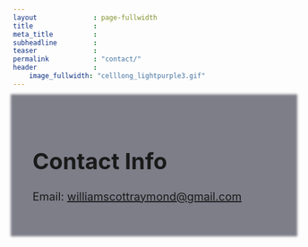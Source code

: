 ```yaml
---
layout              : page-fullwidth
title               : 
meta_title          : 
subheadline         : 
teaser              : 
permalink           : "contact/"
header              :
    image_fullwidth: "celllong_lightpurple3.gif"
---
```


<div class="row" style="font-size: 20px; z-index: -1; background: rgba(0,0,22,.5); padding-left: 35px; padding-top: 35px; padding-right: 35px; padding-bottom: 35px; box-shadow: 0 0 4px 4px rgba(0,0,22,.5);">    

<h1>
Contact Info
</h1>

Email: <a href="mailto:williamscottraymond@gmail.com">williamscottraymond@gmail.com </a>
</div>